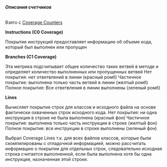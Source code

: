 ###### **Описания счетчиков** 
Взято с [Coverage Counters](https://www.jacoco.org/jacoco/trunk/doc/counters.html)

**Instructions (C0 Coverage)**

Покрытие инструкций предоставляет информацию об объеме кода, который был выполнен или пропущен

**Branches (C1 Coverage)**

Эта метрика подсчитывает общее количество таких ветвей в методе и определяет количество выполненных или пропущенных
ветвей
Нет покрытия: нет ответвлений в линии (красный ромб)
Частичное покрытие: выполнена только часть ветвей в линии (желтый ромб)
Полное покрытие: Все ответвления в линии выполнены (зеленый ромб)

**Lines**

Вычисляет покрытие строк для классов и исходного файла на основе фактически охваченных строк исходного кода.
Нет покрытия: ни одна инструкция в строке не была выполнена (красный фон)
Частичное покрытие: выполнена только часть инструкции в строке (желтый фон)
Полное покрытие: все инструкции в строке выполнены (зеленый фон)

  Выбрал Сoverage Lines т.к. для всех файлов классов, которые были скомпилированы с отладочной информацией, 
можно рассчитать информацию о покрытии для отдельных строк, следовательно исходная строка считается выполненной, 
если была выполнена хотя бы одна инструкция, назначенная этой строке.
